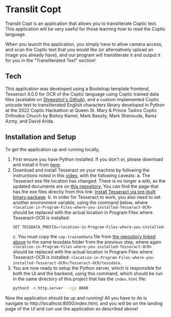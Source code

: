 # Translit Copt

Translit Copt is an application that allows you to transliterate Coptic text. This application will be very useful for those learning how to read the Coptic language.

When you launch the application, you simply have to allow camera access, and scan the Coptic text that you would like (or alternatively upload an image you already have), and our program will transliterate it and output it for you in the "Transliterated Text" section!

## Tech

This application was developed using a Bootstrap template frontend, Tesseract 4.0.0 for OCR of the Coptic language using Coptic trained data files (available on [Shreeshrii's Github](https://github.com/Shreeshrii/tessdata_coptic)), and a custom implemented Coptic unicode text to transliterated English characters library developed in Python at the 2022 Coptic Hackathon at Queen St. Mary & Prince Tadros Coptic Orthodox Church by Bishoy Kamel, Mark Bassily, Mark Shenouda, Ramz Azmy, and David Arida.

## Installation and Setup
To get the application up and running locally,
1. First ensure you have Python installed. If you don't or, please download and install it from [here](https://www.python.org/downloads/).
2. Download and install Tesseract on your machine by following the instructions noted in this [video](https://www.youtube.com/watch?v=2kWvk4C1pMo), with the following caveats:
    a. The Tesseract exe file location has changed. There is no longer a wiki, as the updated documents are on [this repository](https://github.com/tesseract-ocr/tessdoc), You can find the page that has the exe files directly from this link: [Install Tesseract via pre-built binary package](https://github.com/UB-Mannheim/tesseract/wiki).
    b. In order for Tesseract to work, you also need to set another environment variable, using the command below, where `<location-in-Program-Files-where-you-installed-Tesseract-OCR>` should be replaced with the actual location in Program Files where Tesseract-OCR is installed:
    ```sh
    SET TESSDATA_PREFIX=<location-in-Program-Files-where-you-installed-Tesseract-OCR>/Tesseract-OCR/tessdata
    ```
    c. You must copy the `cop.traineddata` file from [the repository linked above](https://github.com/Shreeshrii/tessdata_coptic) to the same tessdata folder from the previous step, where again `<location-in-Program-Files-where-you-installed-Tesseract-OCR>` should be replaced with the actual location in Program Files where Tesseract-OCR is installed: `<location-in-Program-Files-where-you-installed-Tesseract-OCR>/Tesseract-OCR/tessdata`.
3. You are now ready to setup the Python server, which is responsible for both the UI and the backend, using this command, which should be run in the same directory of this project that has the `index.html` file:
    ```sh
    python3 -m http.server --cgi 8000
    ```
Now the application should be up and running! All you have to do is navigate to http://localhost:8000/index.html, and you will be on the landing page of the UI and can use the application as described above!
